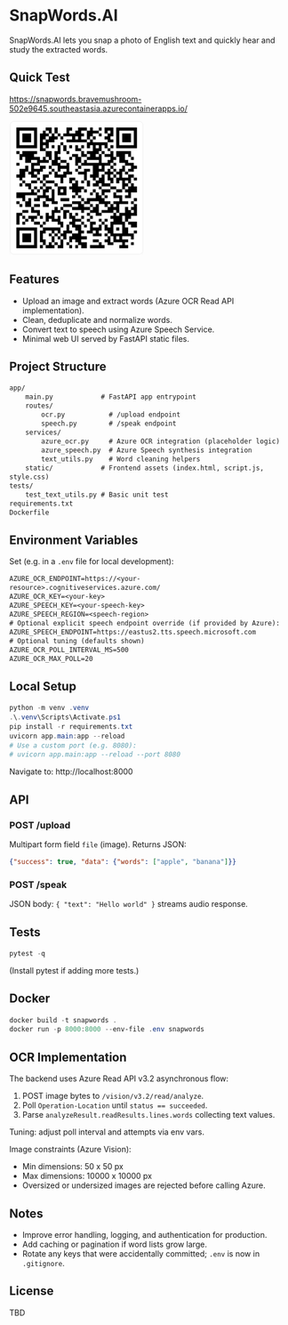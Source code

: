 # SnapWords.AI

SnapWords.AI lets you snap a photo of English text and quickly hear and study the extracted words.

## Quick Test
https://snapwords.bravemushroom-502e9645.southeastasia.azurecontainerapps.io/  

![](app/static/qr.png)

## Features
* Upload an image and extract words (Azure OCR Read API implementation).
* Clean, deduplicate and normalize words.
* Convert text to speech using Azure Speech Service.
* Minimal web UI served by FastAPI static files.

## Project Structure
```
app/
	main.py            # FastAPI app entrypoint
	routes/
		ocr.py           # /upload endpoint
		speech.py        # /speak endpoint
	services/
		azure_ocr.py     # Azure OCR integration (placeholder logic)
		azure_speech.py  # Azure Speech synthesis integration
		text_utils.py    # Word cleaning helpers
	static/            # Frontend assets (index.html, script.js, style.css)
tests/
	test_text_utils.py # Basic unit test
requirements.txt
Dockerfile
```

## Environment Variables
Set (e.g. in a `.env` file for local development):
```
AZURE_OCR_ENDPOINT=https://<your-resource>.cognitiveservices.azure.com/
AZURE_OCR_KEY=<your-key>
AZURE_SPEECH_KEY=<your-speech-key>
AZURE_SPEECH_REGION=<speech-region>
# Optional explicit speech endpoint override (if provided by Azure):
AZURE_SPEECH_ENDPOINT=https://eastus2.tts.speech.microsoft.com
# Optional tuning (defaults shown)
AZURE_OCR_POLL_INTERVAL_MS=500
AZURE_OCR_MAX_POLL=20
```

## Local Setup
```powershell
python -m venv .venv
.\.venv\Scripts\Activate.ps1
pip install -r requirements.txt
uvicorn app.main:app --reload
# Use a custom port (e.g. 8080):
# uvicorn app.main:app --reload --port 8080
```
Navigate to: http://localhost:8000

## API
### POST /upload
Multipart form field `file` (image). Returns JSON:
```json
{"success": true, "data": {"words": ["apple", "banana"]}}
```

### POST /speak
JSON body: `{ "text": "Hello world" }` streams audio response.

## Tests
```powershell
pytest -q
```
(Install pytest if adding more tests.)

## Docker
```powershell
docker build -t snapwords .
docker run -p 8000:8000 --env-file .env snapwords
```

## OCR Implementation
The backend uses Azure Read API v3.2 asynchronous flow:
1. POST image bytes to `/vision/v3.2/read/analyze`.
2. Poll `Operation-Location` until `status == succeeded`.
3. Parse `analyzeResult.readResults.lines.words` collecting text values.

Tuning: adjust poll interval and attempts via env vars.

Image constraints (Azure Vision):
* Min dimensions: 50 x 50 px
* Max dimensions: 10000 x 10000 px
* Oversized or undersized images are rejected before calling Azure.

## Notes
* Improve error handling, logging, and authentication for production.
* Add caching or pagination if word lists grow large.
* Rotate any keys that were accidentally committed; `.env` is now in `.gitignore`.

## License
TBD

